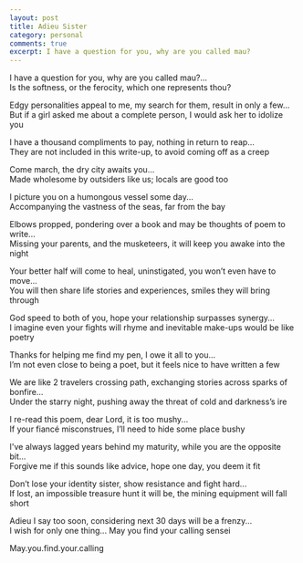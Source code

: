 ```yaml
---
layout: post
title: Adieu Sister
category: personal
comments: true
excerpt: I have a question for you, why are you called mau?
---
```


I have a question for you, why are you called mau?...  
Is the softness, or the ferocity, which one represents thou?


Edgy personalities appeal to me, my search for them, result in only a few...  
But if a girl asked me about a complete person, I would ask her to idolize you


I have a thousand compliments to pay, nothing in return to reap...  
They are not included in this write-up, to avoid coming off as a creep


Come march, the dry city awaits you...  
Made wholesome by outsiders like us; locals are good too


I picture you on a humongous vessel some day...  
Accompanying the vastness of the seas, far from the bay


Elbows propped, pondering over a book and may be thoughts of poem to write...  
Missing your parents, and the musketeers, it will keep you awake into the night


Your better half will come to heal, uninstigated, you won’t even have to move...  
You will then share life stories and experiences, smiles they will bring through


God speed to both of you, hope your relationship surpasses synergy...  
I imagine even your fights will rhyme and inevitable make-ups would be like poetry


Thanks for helping me find my pen, I owe it all to you...  
I’m not even close to being a poet, but it feels nice to have written a few


We are like 2 travelers crossing path, exchanging stories across sparks of bonfire...  
Under the starry night, pushing away the threat of cold and darkness’s ire


I re-read this poem, dear Lord, it is too mushy...  
If your fiancé misconstrues, I’ll need to hide some place bushy


I've always lagged years behind my maturity, while you are the opposite bit...  
Forgive me if this sounds like advice, hope one day, you deem it fit


Don’t lose your identity sister, show resistance and fight hard...  
If lost, an impossible treasure hunt it will be, the mining equipment will fall short


Adieu I say too soon, considering next 30 days will be a frenzy...  
I wish for only one thing... May you find your calling sensei


May.you.find.your.calling